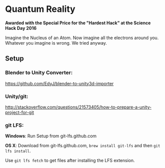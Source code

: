 Quantum Reality
===============

**Awarded with the Special Price for the "Hardest Hack" at the Science Hack Day 2016**

Imagine the Nucleus of an Atom. Now imagine all the electrons around you. Whatever you imagine is wrong. We tried anyway.

## Setup
### Blender to Unity Converter:
https://github.com/EdyJ/blender-to-unity3d-importer

### Unity/git:
http://stackoverflow.com/questions/21573405/how-to-prepare-a-unity-project-for-git



### git LFS:
**Windows**:
Run Setup from git-lfs.github.com

**OS X**:
Download from git-lfs.github.com, `brew install git-lfs` and then `git lfs install`.


Use `git lfs fetch` to get files after installing the LFS extension.

